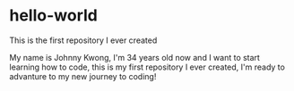 # hello-world
This is the first repository I ever created

My name is Johnny Kwong, I'm 34 years old now and I want to start learning how to code, this is my first repository I ever created, I'm ready to advanture to my new journey to coding!
